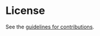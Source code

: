 # License

See the
[guidelines for contributions](https://github.com/bwesterb/draft-mpic/blob/main/CONTRIBUTING.md).
